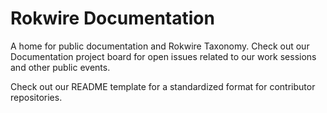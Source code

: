 # Rokwire Documentation
A home for public documentation and Rokwire Taxonomy. Check out our Documentation project board for open issues related to our work sessions and other public events.

Check out our README template for a standardized format for contributor repositories.

